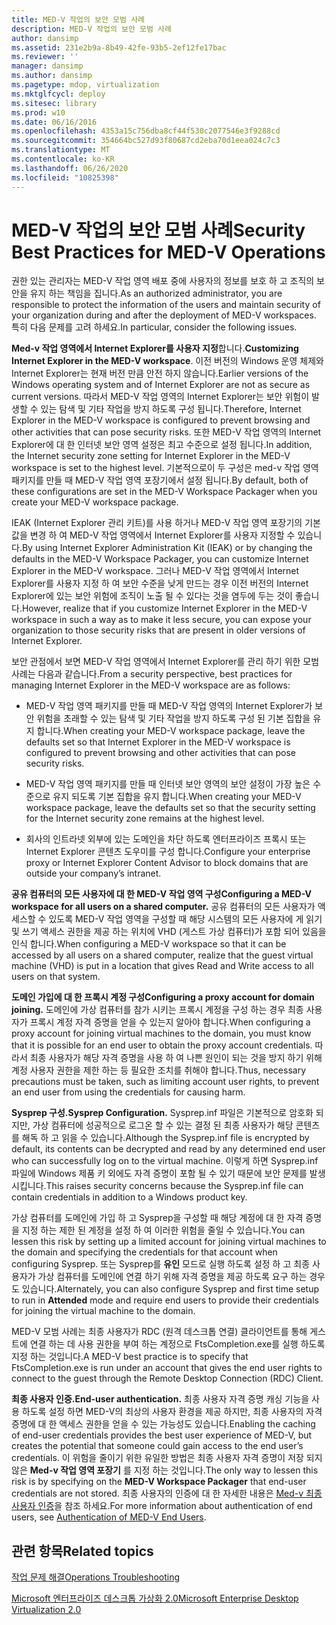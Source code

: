 ```yaml
---
title: MED-V 작업의 보안 모범 사례
description: MED-V 작업의 보안 모범 사례
author: dansimp
ms.assetid: 231e2b9a-8b49-42fe-93b5-2ef12fe17bac
ms.reviewer: ''
manager: dansimp
ms.author: dansimp
ms.pagetype: mdop, virtualization
ms.mktglfcycl: deploy
ms.sitesec: library
ms.prod: w10
ms.date: 06/16/2016
ms.openlocfilehash: 4353a15c756dba8cf44f530c2077546e3f9288cd
ms.sourcegitcommit: 354664bc527d93f80687cd2eba70d1eea024c7c3
ms.translationtype: MT
ms.contentlocale: ko-KR
ms.lasthandoff: 06/26/2020
ms.locfileid: "10825398"
---
```

# <span data-ttu-id="54af0-103">MED-V 작업의 보안 모범 사례</span><span class="sxs-lookup"><span data-stu-id="54af0-103">Security Best Practices for MED-V Operations</span></span>


<span data-ttu-id="54af0-104">권한 있는 관리자는 MED-V 작업 영역 배포 중에 사용자의 정보를 보호 하 고 조직의 보안을 유지 하는 책임을 집니다.</span><span class="sxs-lookup"><span data-stu-id="54af0-104">As an authorized administrator, you are responsible to protect the information of the users and maintain security of your organization during and after the deployment of MED-V workspaces.</span></span> <span data-ttu-id="54af0-105">특히 다음 문제를 고려 하세요.</span><span class="sxs-lookup"><span data-stu-id="54af0-105">In particular, consider the following issues.</span></span>

<span data-ttu-id="54af0-106">**Med-v 작업 영역에서 Internet Explorer를 사용자 지정**합니다.</span><span class="sxs-lookup"><span data-stu-id="54af0-106">**Customizing Internet Explorer in the MED-V workspace**.</span></span> <span data-ttu-id="54af0-107">이전 버전의 Windows 운영 체제와 Internet Explorer는 현재 버전 만큼 안전 하지 않습니다.</span><span class="sxs-lookup"><span data-stu-id="54af0-107">Earlier versions of the Windows operating system and of Internet Explorer are not as secure as current versions.</span></span> <span data-ttu-id="54af0-108">따라서 MED-V 작업 영역의 Internet Explorer는 보안 위험이 발생할 수 있는 탐색 및 기타 작업을 방지 하도록 구성 됩니다.</span><span class="sxs-lookup"><span data-stu-id="54af0-108">Therefore, Internet Explorer in the MED-V workspace is configured to prevent browsing and other activities that can pose security risks.</span></span> <span data-ttu-id="54af0-109">또한 MED-V 작업 영역의 Internet Explorer에 대 한 인터넷 보안 영역 설정은 최고 수준으로 설정 됩니다.</span><span class="sxs-lookup"><span data-stu-id="54af0-109">In addition, the Internet security zone setting for Internet Explorer in the MED-V workspace is set to the highest level.</span></span> <span data-ttu-id="54af0-110">기본적으로이 두 구성은 med-v 작업 영역 패키지를 만들 때 MED-V 작업 영역 포장기에서 설정 됩니다.</span><span class="sxs-lookup"><span data-stu-id="54af0-110">By default, both of these configurations are set in the MED-V Workspace Packager when you create your MED-V workspace package.</span></span>

<span data-ttu-id="54af0-111">IEAK (Internet Explorer 관리 키트)를 사용 하거나 MED-V 작업 영역 포장기의 기본값을 변경 하 여 MED-V 작업 영역에서 Internet Explorer를 사용자 지정할 수 있습니다.</span><span class="sxs-lookup"><span data-stu-id="54af0-111">By using Internet Explorer Administration Kit (IEAK) or by changing the defaults in the MED-V Workspace Packager, you can customize Internet Explorer in the MED-V workspace.</span></span> <span data-ttu-id="54af0-112">그러나 MED-V 작업 영역에서 Internet Explorer를 사용자 지정 하 여 보안 수준을 낮게 만드는 경우 이전 버전의 Internet Explorer에 있는 보안 위험에 조직이 노출 될 수 있다는 것을 염두에 두는 것이 좋습니다.</span><span class="sxs-lookup"><span data-stu-id="54af0-112">However, realize that if you customize Internet Explorer in the MED-V workspace in such a way as to make it less secure, you can expose your organization to those security risks that are present in older versions of Internet Explorer.</span></span>

<span data-ttu-id="54af0-113">보안 관점에서 보면 MED-V 작업 영역에서 Internet Explorer를 관리 하기 위한 모범 사례는 다음과 같습니다.</span><span class="sxs-lookup"><span data-stu-id="54af0-113">From a security perspective, best practices for managing Internet Explorer in the MED-V workspace are as follows:</span></span>

-   <span data-ttu-id="54af0-114">MED-V 작업 영역 패키지를 만들 때 MED-V 작업 영역의 Internet Explorer가 보안 위험을 초래할 수 있는 탐색 및 기타 작업을 방지 하도록 구성 된 기본 집합을 유지 합니다.</span><span class="sxs-lookup"><span data-stu-id="54af0-114">When creating your MED-V workspace package, leave the defaults set so that Internet Explorer in the MED-V workspace is configured to prevent browsing and other activities that can pose security risks.</span></span>

-   <span data-ttu-id="54af0-115">MED-V 작업 영역 패키지를 만들 때 인터넷 보안 영역의 보안 설정이 가장 높은 수준으로 유지 되도록 기본 집합을 유지 합니다.</span><span class="sxs-lookup"><span data-stu-id="54af0-115">When creating your MED-V workspace package, leave the defaults set so that the security setting for the Internet security zone remains at the highest level.</span></span>

-   <span data-ttu-id="54af0-116">회사의 인트라넷 외부에 있는 도메인을 차단 하도록 엔터프라이즈 프록시 또는 Internet Explorer 콘텐츠 도우미를 구성 합니다.</span><span class="sxs-lookup"><span data-stu-id="54af0-116">Configure your enterprise proxy or Internet Explorer Content Advisor to block domains that are outside your company’s intranet.</span></span>

**<span data-ttu-id="54af0-117">공유 컴퓨터의 모든 사용자에 대 한 MED-V 작업 영역 구성</span><span class="sxs-lookup"><span data-stu-id="54af0-117">Configuring a MED-V workspace for all users on a shared computer.</span></span>** <span data-ttu-id="54af0-118">공유 컴퓨터의 모든 사용자가 액세스할 수 있도록 MED-V 작업 영역을 구성할 때 해당 시스템의 모든 사용자에 게 읽기 및 쓰기 액세스 권한을 제공 하는 위치에 VHD (게스트 가상 컴퓨터)가 포함 되어 있음을 인식 합니다.</span><span class="sxs-lookup"><span data-stu-id="54af0-118">When configuring a MED-V workspace so that it can be accessed by all users on a shared computer, realize that the guest virtual machine (VHD) is put in a location that gives Read and Write access to all users on that system.</span></span>

**<span data-ttu-id="54af0-119">도메인 가입에 대 한 프록시 계정 구성</span><span class="sxs-lookup"><span data-stu-id="54af0-119">Configuring a proxy account for domain joining.</span></span>** <span data-ttu-id="54af0-120">도메인에 가상 컴퓨터를 참가 시키는 프록시 계정을 구성 하는 경우 최종 사용자가 프록시 계정 자격 증명을 얻을 수 있는지 알아야 합니다.</span><span class="sxs-lookup"><span data-stu-id="54af0-120">When configuring a proxy account for joining virtual machines to the domain, you must know that it is possible for an end user to obtain the proxy account credentials.</span></span> <span data-ttu-id="54af0-121">따라서 최종 사용자가 해당 자격 증명을 사용 하 여 나쁜 원인이 되는 것을 방지 하기 위해 계정 사용자 권한을 제한 하는 등 필요한 조치를 취해야 합니다.</span><span class="sxs-lookup"><span data-stu-id="54af0-121">Thus, necessary precautions must be taken, such as limiting account user rights, to prevent an end user from using the credentials for causing harm.</span></span>

**<span data-ttu-id="54af0-122">Sysprep 구성.</span><span class="sxs-lookup"><span data-stu-id="54af0-122">Sysprep Configuration.</span></span>** <span data-ttu-id="54af0-123">Sysprep.inf 파일은 기본적으로 암호화 되지만, 가상 컴퓨터에 성공적으로 로그온 할 수 있는 결정 된 최종 사용자가 해당 콘텐츠를 해독 하 고 읽을 수 있습니다.</span><span class="sxs-lookup"><span data-stu-id="54af0-123">Although the Sysprep.inf file is encrypted by default, its contents can be decrypted and read by any determined end user who can successfully log on to the virtual machine.</span></span> <span data-ttu-id="54af0-124">이렇게 하면 Sysprep.inf 파일에 Windows 제품 키 외에도 자격 증명이 포함 될 수 있기 때문에 보안 문제를 발생 시킵니다.</span><span class="sxs-lookup"><span data-stu-id="54af0-124">This raises security concerns because the Sysprep.inf file can contain credentials in addition to a Windows product key.</span></span>

<span data-ttu-id="54af0-125">가상 컴퓨터를 도메인에 가입 하 고 Sysprep을 구성할 때 해당 계정에 대 한 자격 증명을 지정 하는 제한 된 계정을 설정 하 여 이러한 위험을 줄일 수 있습니다.</span><span class="sxs-lookup"><span data-stu-id="54af0-125">You can lessen this risk by setting up a limited account for joining virtual machines to the domain and specifying the credentials for that account when configuring Sysprep.</span></span> <span data-ttu-id="54af0-126">또는 Sysprep를 **유인** 모드로 실행 하도록 설정 하 고 최종 사용자가 가상 컴퓨터를 도메인에 연결 하기 위해 자격 증명을 제공 하도록 요구 하는 경우도 있습니다.</span><span class="sxs-lookup"><span data-stu-id="54af0-126">Alternately, you can also configure Sysprep and first time setup to run in **Attended** mode and require end users to provide their credentials for joining the virtual machine to the domain.</span></span>

<span data-ttu-id="54af0-127">MED-V 모범 사례는 최종 사용자가 RDC (원격 데스크톱 연결) 클라이언트를 통해 게스트에 연결 하는 데 사용 권한을 부여 하는 계정으로 FtsCompletion.exe를 실행 하도록 지정 하는 것입니다.</span><span class="sxs-lookup"><span data-stu-id="54af0-127">A MED-V best practice is to specify that FtsCompletion.exe is run under an account that gives the end user rights to connect to the guest through the Remote Desktop Connection (RDC) Client.</span></span>

**<span data-ttu-id="54af0-128">최종 사용자 인증.</span><span class="sxs-lookup"><span data-stu-id="54af0-128">End-user authentication.</span></span>** <span data-ttu-id="54af0-129">최종 사용자 자격 증명 캐싱 기능을 사용 하도록 설정 하면 MED-V의 최상의 사용자 환경을 제공 하지만, 최종 사용자의 자격 증명에 대 한 액세스 권한을 얻을 수 있는 가능성도 있습니다.</span><span class="sxs-lookup"><span data-stu-id="54af0-129">Enabling the caching of end-user credentials provides the best user experience of MED-V, but creates the potential that someone could gain access to the end user’s credentials.</span></span> <span data-ttu-id="54af0-130">이 위험을 줄이기 위한 유일한 방법은 최종 사용자 자격 증명이 저장 되지 않은 **Med-v 작업 영역 포장기** 를 지정 하는 것입니다.</span><span class="sxs-lookup"><span data-stu-id="54af0-130">The only way to lessen this risk is by specifying on the **MED-V Workspace Packager** that end-user credentials are not stored.</span></span> <span data-ttu-id="54af0-131">최종 사용자의 인증에 대 한 자세한 내용은 [Med-v 최종 사용자 인증](authentication-of-med-v-end-users.md)을 참조 하세요.</span><span class="sxs-lookup"><span data-stu-id="54af0-131">For more information about authentication of end users, see [Authentication of MED-V End Users](authentication-of-med-v-end-users.md).</span></span>

## <span data-ttu-id="54af0-132">관련 항목</span><span class="sxs-lookup"><span data-stu-id="54af0-132">Related topics</span></span>


[<span data-ttu-id="54af0-133">작업 문제 해결</span><span class="sxs-lookup"><span data-stu-id="54af0-133">Operations Troubleshooting</span></span>](operations-troubleshooting-medv2.md)

[<span data-ttu-id="54af0-134">Microsoft 엔터프라이즈 데스크톱 가상화 2.0</span><span class="sxs-lookup"><span data-stu-id="54af0-134">Microsoft Enterprise Desktop Virtualization 2.0</span></span>](index.md)

 

 





